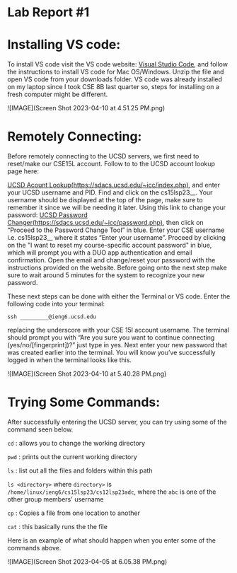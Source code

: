 # Lab Report #1

# Installing VS code:

To install VS code visit the VS code website: [Visual Studio Code](https://code.visualstudio.com/), and follow the instructions to install VS code for Mac OS/Windows. 
Unzip the file and open VS code from your downloads folder. VS code was already installed on my laptop since I took CSE 8B last quarter so, steps 
for installing on a fresh computer might be different. 

![IMAGE](Screen Shot 2023-04-10 at 4.51.25 PM.png) 

# Remotely Connecting: 

Before remotely connecting to the UCSD servers, we first need to reset/make our CSE15L account. Follow to to the UCSD account lookup page here: 

[UCSD Acount Lookup(https://sdacs.ucsd.edu/~icc/index.php)](https://sdacs.ucsd.edu/~icc/index.php), and enter your UCSD username and PID. Find and click on the cs15lsp23__. Your username should be displayed 
at the top of the page, make sure to remember it since we will be needing it later. Using this link to change your password: [UCSD Password Changer(https://sdacs.ucsd.edu/~icc/password.php)](https://sdacs.ucsd.edu/~icc/password.php), 
then click on “Proceed to the Password Change Tool” in blue. Enter your CSE username i.e. cs15lsp23__ where 
it states “Enter your username”. Proceed by clicking on the "I want to reset my course-specific account password" in blue, which will prompt you with a 
DUO app authentication and email confirmation. Open the email and change/reset your password with the instructions provided on the website. Before going 
onto the next step make sure to wait around 5 minutes for the system to recognize your new password.

These next steps can be done with either the Terminal or VS code. Enter the following code into your terminal: 

    ssh _________@ieng6.ucsd.edu

replacing the underscore with your CSE 15l account username. The terminal should prompt you with “Are you sure you want to continue connecting 
(yes/no/[fingerprint])?” just type in yes. Next enter your new password that was created earlier into the terminal. You will know you’ve successfully 
logged in when the terminal looks like this.

![IMAGE](Screen Shot 2023-04-10 at 5.40.28 PM.png)

# Trying Some Commands:

After successfully entering the UCSD server, you can try using some of the command seen below. 


`cd` :  allows you to change the working directory 

`pwd` : prints out the current working directory 

`ls` : list out all the files and folders within this path

`ls <directory>` where `directory>` is `/home/linux/ieng6/cs15lsp23/cs12lsp23adc`, where the `abc` is one of the other group members' username

`cp` : Copies a file from one location to another

`cat` : this basically runs the the file


Here is an example of what should happen when you enter some of the commands above. 

![IMAGE](Screen Shot 2023-04-05 at 6.05.38 PM.png)
